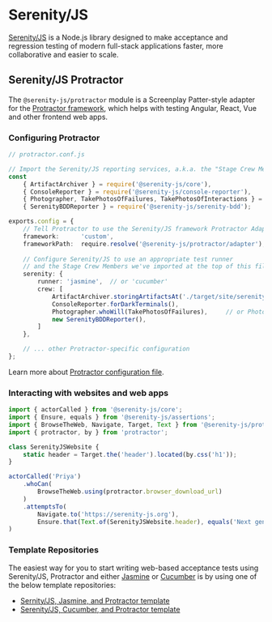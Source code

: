 # Serenity/JS

[Serenity/JS](https://serenity-js.org) is a Node.js library designed to make acceptance and regression testing
of modern full-stack applications faster, more collaborative and easier to scale.

## Serenity/JS Protractor

The `@serenity-js/protractor` module is a Screenplay Patter-style adapter for the [Protractor framework](https://www.protractortest.org/), which helps with testing Angular, React, Vue and other frontend web apps.

### Configuring Protractor

```typescript
// protractor.conf.js

// Import the Serenity/JS reporting services, a.k.a. the "Stage Crew Members"
const
    { ArtifactArchiver } = require('@serenity-js/core'),
    { ConsoleReporter } = require('@serenity-js/console-reporter'),
    { Photographer, TakePhotosOfFailures, TakePhotosOfInteractions } = require('@serenity-js/protractor'),
    { SerenityBDDReporter } = require('@serenity-js/serenity-bdd');

exports.config = {
    // Tell Protractor to use the Serenity/JS framework Protractor Adapter
    framework:      'custom',
    frameworkPath:  require.resolve('@serenity-js/protractor/adapter'),
  
    // Configure Serenity/JS to use an appropriate test runner
    // and the Stage Crew Members we've imported at the top of this file
    serenity: {
        runner: 'jasmine',  // or 'cucumber'
        crew: [
            ArtifactArchiver.storingArtifactsAt('./target/site/serenity'),
            ConsoleReporter.forDarkTerminals(),
            Photographer.whoWill(TakePhotosOfFailures),     // or Photographer.whoWill(TakePhotosOfInteractions),
            new SerenityBDDReporter(),
        ]
    },

    // ... other Protractor-specific configuration
};
```

Learn more about [Protractor configuration file](https://github.com/angular/protractor/blob/master/lib/config.ts).

### Interacting with websites and web apps

```typescript
import { actorCalled } from '@serenity-js/core';
import { Ensure, equals } from '@serenity-js/assertions';
import { BrowseTheWeb, Navigate, Target, Text } from '@serenity-js/protractor';
import { protractor, by } from 'protractor';

class SerenityJSWebsite {
    static header = Target.the('header').located(by.css('h1'));
}

actorCalled('Priya')
    .whoCan(
        BrowseTheWeb.using(protractor.browser_download_url)
    )
    .attemptsTo(
        Navigate.to('https://serenity-js.org'),
        Ensure.that(Text.of(SerenityJSWebsite.header), equals('Next generation acceptance testing')),
)
```

### Template Repositories

The easiest way for you to start writing web-based acceptance tests using Serenity/JS, Protractor and either [Jasmine](https://jasmine.github.io/) or [Cucumber](https://github.com/cucumber/cucumber-js) is by using one of the below template repositories:

- [Sernity/JS, Jasmine, and Protractor template](https://github.com/serenity-js/serenity-js-jasmine-protractor-template)
- [Serenity/JS, Cucumber, and Protractor template](https://github.com/serenity-js/serenity-js-jasmine-protractor-template)


